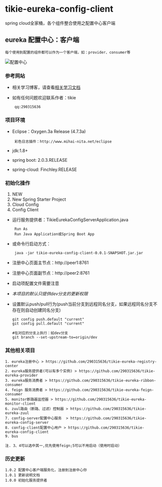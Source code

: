# tikie-eureka-config-client
spring cloud全家桶，各个组件整合使用之配置中心客户端

## eureka 配置中心：客户端
    
    每个使用到配置的组件都可以作为一个客户端，如：provider、consumer等
    
![配置中心](https://images2018.cnblogs.com/blog/412010/201804/412010-20180427184127469-193417962.png)

### 参考网站
 + 相关学习博客，请查看[相关学习文档](https://www.cnblogs.com/xiaoliu66007/p/8963934.html "分布式配置中心(Spring Cloud Config)")
 + 如有任何问题欢迎联系作者：tikie
 
        qq:290315636
    
### 项目环境
 - Eclipse：Oxygen.3a Release (4.7.3a)
 
        彩色日志插件：http://www.mihai-nita.net/eclipse
 - jdk:1.8+
 - spring boot: 2.0.3.RELEASE
 - spring-cloud: Finchley.RELEASE

### 初始化操作
 1. NEW
 2. New Spring Starter Project
 3. Cloud Config
 4. Config Client
 
 + 运行服务提供者：TikieEurekaConfigServerApplication.java
    
        Run As
        Run Java Application或Spring Boot App
 + 或命令行启动方式：
 
        java -jar tikie-eureka-config-client-0.0.1-SNAPSHOT.jar.jar
 + 注册中心页面主节点：http://peer1:8761
 + 注册中心页面副节点：http://peer2:8761
 + 启动项配置文件需要注意

 + *本项目的默认只提供dev分支的更新权限*
 
 + 设置默认push/pull行为(push当前分支到远程同名分支，如果远程同名分支不存在则自动创建同名分支)
    
       git config push.default "current"
       git config pull.default "current"
       
       #在对应的分支上执行：如dev分支
       git branch --set-upstream-to=origin/dev
 
### 其他相关项目
    1. eureka注册中心 > https://github.com/290315636/tikie-eureka-registry-center
    2. eureka服务提供者(可以有多个实例) > https://github.com/290315636/tikie-eureka-provider
    3. eureka服务消费者 > https://github.com/290315636/tikie-eureka-ribbon-consumer
    4. feign 服务消费者 > https://github.com/290315636/tikie-eureka-feign-consumer
    5. monitor断路器监控器 > https://github.com/290315636/tikie-eureka-monitor-client
    6. zuul路由（断路、过滤）控制器 > https://github.com/290315636/tikie-eureka-zuul
    7. config-server配置中心服务  > https://github.com/290315636/tikie-eureka-config-server
    8. config-client配置中心用户 > https://github.com/290315636/tikie-eureka-config-client
    9. bus
    
    注. 3、4可以选中其一,优先使用feign;5可以不用启动（使用时启动）
### 历史更新

    1.0.2 配置中心客户端服务化，注册到注册中心你
    1.0.1 更新说明文档
    1.0.0 初始化服务提供者